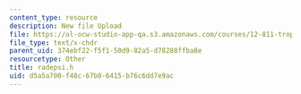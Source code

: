 ```yaml
---
content_type: resource
description: New file Upload
file: https://ol-ocw-studio-app-qa.s3.amazonaws.com/courses/12-811-tropical-meteorology-spring-2011/d5a5a700f48c67b06415b76c6dd7e9ac_radepsi.h
file_type: text/x-chdr
parent_uid: 374ebf22-f5f1-50d9-82a5-d78288ffba8e
resourcetype: Other
title: radepsi.h
uid: d5a5a700-f48c-67b0-6415-b76c6dd7e9ac
---
```


